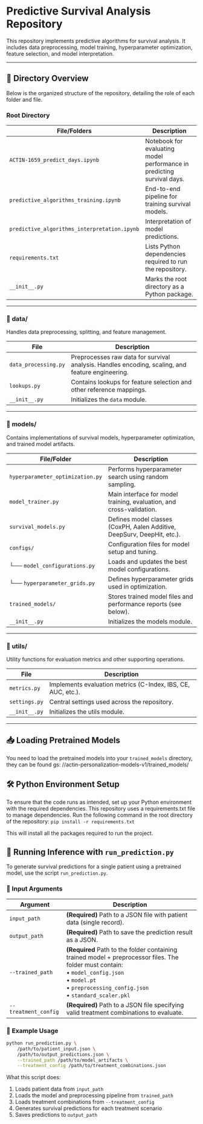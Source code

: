 # Predictive Survival Analysis Repository

This repository implements predictive algorithms for survival analysis. It includes data preprocessing, model training, hyperparameter optimization, feature selection, and model interpretation.

---

## 📁 **Directory Overview**

Below is the organized structure of the repository, detailing the role of each folder and file.

### **Root Directory**

| File/Folders                             | Description                                                                 |
|------------------------------------------|-----------------------------------------------------------------------------|
| `ACTIN-1659_predict_days.ipynb`          | Notebook for evaluating model performance in predicting survival days.     |
| `predictive_algorithms_training.ipynb`   | End-to-end pipeline for training survival models.                         |
| `predictive_algorithms_interpretation.ipynb` |  Interpretation of model predictions.                        |
| `requirements.txt`                       | Lists Python dependencies required to run the repository.                  |
| `__init__.py`                            | Marks the root directory as a Python package.                              |

---

### 📁 **data/**

Handles data preprocessing, splitting, and feature management.

| File                 | Description                                                                                      |
|----------------------|--------------------------------------------------------------------------------------------------|
| `data_processing.py` | Preprocesses raw data for survival analysis. Handles encoding, scaling, and feature engineering. |
| `lookups.py`         | Contains lookups for feature selection and other reference mappings.                             |
| `__init__.py`        | Initializes the `data` module.                                                                   |

---

### 📁 **models/**

Contains implementations of survival models, hyperparameter optimization, and trained model artifacts.

| File/Folder                          | Description                                                                 |
|--------------------------------------|-----------------------------------------------------------------------------|
| `hyperparameter_optimization.py`     | Performs hyperparameter search using random sampling.                       |
| `model_trainer.py`                   | Main interface for model training, evaluation, and cross-validation.        |
| `survival_models.py`                 | Defines model classes (CoxPH, Aalen Additive, DeepSurv, DeepHit, etc.).     |
| `configs/`                           | Configuration files for model setup and tuning.                             |
| └── `model_configurations.py`        | Loads and updates the best model configurations.                            |
| └── `hyperparameter_grids.py`        | Defines hyperparameter grids used in optimization.                          |
| `trained_models/`                    | Stores trained model files and performance reports (see below).             |
| `__init__.py`                        | Initializes the models module.

---

### 📁 **utils/**

Utility functions for evaluation metrics and other supporting operations.

| File          | Description                                                                 |
|---------------|-----------------------------------------------------------------------------|
| `metrics.py`  | Implements evaluation metrics (C-Index, IBS, CE, AUC, etc.).               |
| `settings.py` | Central settings used across the repository.                              |
| `__init__.py` | Initializes the utils module.  

---

## 📥 **Loading Pretrained Models**

You need to load the pretrained models into your `trained_models` directory, they can be found gs:
//actin-personalization-models-v1/trained_models/

## 🛠 Python Environment Setup

To ensure that the code runs as intended, set up your Python environment with the required dependencies. This repository uses a requirements.txt file to manage dependencies. Run the following command in the root directory of the repository:
`pip install -r requirements.txt`

This will install all the packages required to run the project.


## 🏃 Running Inference with `run_prediction.py`

To generate survival predictions for a single patient using a pretrained model, use the script `run_prediction.py`.

### 🧾 Input Arguments

| Argument             | Description                                                                                          |
|----------------------|------------------------------------------------------------------------------------------------------|
| `input_path`         | **(Required)** Path to a JSON file with patient data (single record).                                |
| `output_path`        | **(Required)** Path to save the prediction result as a JSON.                                         |
| `--trained_path`     | **(Required** Path to the folder containing trained model + preprocessor files. The folder must contain:<br>• `model_config.json`<br>• `model.pt`<br>• `preprocessing_config.json`<br>• `standard_scaler.pkl` |
| `--treatment_config` | **(Required)** Path to a JSON file specifying valid treatment combinations to evaluate.              |

### 🧪 Example Usage

```bash
python run_prediction.py \
    /path/to/patient_input.json \
    /path/to/output_predictions.json \
    --trained_path /path/to/model_artifacts \
    --treatment_config /path/to/treatment_combinations.json
```

What this script does:
1. Loads patient data from `input_path`
2. Loads the model and preprocessing pipeline from `trained_path`
3. Loads treatment combinations from `--treatment_config`
4. Generates survival predictions for each treatment scenario
5. Saves predictions to `output_path`
   





